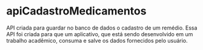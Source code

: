 # apiCadastroMedicamentos
API criada para guardar no banco de dados o cadastro de um remédio. Essa API foi criada para que um aplicativo, que está sendo desenvolvido em um trabalho acadêmico, consuma e salve os dados fornecidos pelo usuário.

